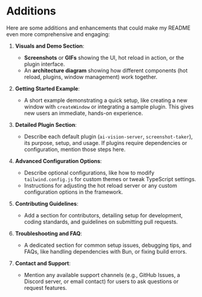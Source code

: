 # Additions

Here are some additions and enhancements that could make my README even more comprehensive and engaging:

1. **Visuals and Demo Section**:
   - **Screenshots** or **GIFs** showing the UI, hot reload in action, or the plugin interface.
   - An **architecture diagram** showing how different components (hot reload, plugins, window management) work together.

2. **Getting Started Example**:
   - A short example demonstrating a quick setup, like creating a new window with `createWindow` or integrating a sample plugin. This gives new users an immediate, hands-on experience.

3. **Detailed Plugin Section**:
   - Describe each default plugin (`ai-vision-server`, `screenshot-taker`), its purpose, setup, and usage. If plugins require dependencies or configuration, mention those steps here.

4. **Advanced Configuration Options**:
   - Describe optional configurations, like how to modify `tailwind.config.js` for custom themes or tweak TypeScript settings.
   - Instructions for adjusting the hot reload server or any custom configuration options in the framework.

5. **Contributing Guidelines**:
   - Add a section for contributors, detailing setup for development, coding standards, and guidelines on submitting pull requests.

6. **Troubleshooting and FAQ**:
   - A dedicated section for common setup issues, debugging tips, and FAQs, like handling dependencies with Bun, or fixing build errors.

7. **Contact and Support**:
   - Mention any available support channels (e.g., GitHub Issues, a Discord server, or email contact) for users to ask questions or request features.
